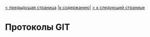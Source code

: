 [< предыдущая страница](./3.local_%26_remote_repo.md "Локальные и удаленные репозитории") [|к содержанию|](./README.md "Содержание") [> к следующей странице](./5.command_line_work.md "Работа с командной строкой")  
# Протоколы GIT